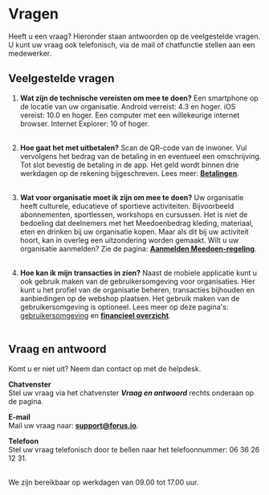 # Vragen

Heeft u een vraag? Hieronder staan antwoorden op de veelgestelde vragen. U kunt uw vraag ook telefonisch, via de mail of chatfunctie stellen aan een medewerker.

## Veelgestelde vragen
1. **Wat zijn de technische vereisten om mee te doen?**
Een smartphone op de locatie van uw organisatie. Android verreist: 4.3 en hoger. iOS vereist: 10.0 en hoger. Een computer met een willekeurige internet browser. Internet Explorer: 10 of hoger.
<br />&nbsp;

2. **Hoe gaat het met uitbetalen?**
Scan de QR-code van de inwoner. Vul vervolgens het bedrag van de betaling in en eventueel een omschrijving. Tot slot bevestig de betaling in de app. Het geld wordt binnen drie werkdagen op de rekening bijgeschreven. Lees meer: **[Betalingen](https://help.forus.io/nijmegen/aanbieder/betalingen/)**.
<br />&nbsp;

3. **Wat voor organisatie moet ik zijn om mee te doen?**
Uw organisatie heeft culturele, educatieve of sportieve activiteiten. Bijvoorbeeld abonnementen, sportlessen, workshops en cursussen. Het is niet de bedoeling dat deelnemers met het Meedoenbedrag kleding, materiaal, eten en drinken bij uw organisatie kopen. Maar als dit bij uw activiteit hoort, kan in overleg een uitzondering worden gemaakt. Wilt u uw organisatie aanmelden? Zie de pagina: **[Aanmelden Meedoen-regeling](https://help.forus.io/nijmegen/aanbieder/aanmelden/)**.
<br />&nbsp;

4. **Hoe kan ik mijn transacties in zien?**
Naast de mobiele applicatie kunt u ook gebruik maken van de gebruikersomgeving voor organisaties. Hier kunt u het profiel van de organisatie beheren, transacties bijhouden en aanbiedingen op de webshop plaatsen. Het gebruik maken van de gebruikersomgeving is optioneel. Lees meer op deze pagina's: [gebruikersomgeving](https://help.forus.io/nijmegen/aanbieder/gebruikersomgeving/) en **[financieel overzicht](https://help.forus.io/nijmegen/aanbieder/transactieoverzicht/)**.
<br />&nbsp;

## Vraag en antwoord
Komt u er niet uit? Neem dan contact op met de helpdesk.

**Chatvenster** <br />
Stel uw vraag via het chatvenster **_Vraag en antwoord_** rechts onderaan op de pagina.

**E-mail** <br />
Mail uw vraag naar: **[support@forus.io](mailto:support@forus.io)**.

**Telefoon** <br />
Stel uw vraag telefonisch door te bellen naar het telefoonnummer: 06 36 26 12 31.
<br />&nbsp;

We zijn bereikbaar op werkdagen van 09.00 tot 17.00 uur.
